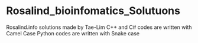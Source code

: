 # Rosalind_bioinfomatics_Solutuons

Rosalind.info solutions made by Tae-Lim
C++ and C# codes are written with Camel Case
Python codes are written with Snake case
